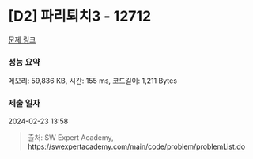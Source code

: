# [D2] 파리퇴치3 - 12712 

[문제 링크](https://swexpertacademy.com/main/code/problem/problemDetail.do?contestProbId=AXuARWAqDkQDFARa) 

### 성능 요약

메모리: 59,836 KB, 시간: 155 ms, 코드길이: 1,211 Bytes

### 제출 일자

2024-02-23 13:58



> 출처: SW Expert Academy, https://swexpertacademy.com/main/code/problem/problemList.do